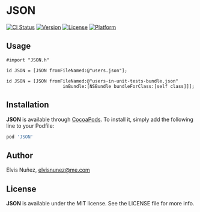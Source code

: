 # JSON

[![CI Status](http://img.shields.io/travis/3lvis/JSON.svg?style=flat)](https://travis-ci.org/3lvis/JSON)
[![Version](https://img.shields.io/cocoapods/v/JSON.svg?style=flat)](http://cocoadocs.org/docsets/JSON)
[![License](https://img.shields.io/cocoapods/l/JSON.svg?style=flat)](http://cocoadocs.org/docsets/JSON)
[![Platform](https://img.shields.io/cocoapods/p/JSON.svg?style=flat)](http://cocoadocs.org/docsets/JSON)

## Usage

```objc
#import "JSON.h"

id JSON = [JSON fromFileNamed:@"users.json"];

id JSON = [JSON fromFileNamed:@"users-in-unit-tests-bundle.json" 
                     inBundle:[NSBundle bundleForClass:[self class]]];
```

## Installation

**JSON** is available through [CocoaPods](http://cocoapods.org). To install
it, simply add the following line to your Podfile:

```ruby
pod 'JSON'
```

## Author

Elvis Nuñez, elvisnunez@me.com

## License

**JSON** is available under the MIT license. See the LICENSE file for more info.
